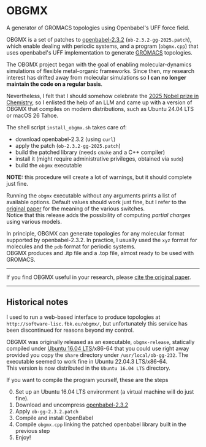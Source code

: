 # OBGMX
A generator of GROMACS topologies using Openbabel's UFF force field.

OBGMX is a set of patches to [openbabel-2.3.2](https://sourceforge.net/projects/openbabel/files/openbabel/2.3.2/openbabel-2.3.2.tar.gz/download) (`ob-2.3.2-gg-2025.patch`), which enable dealing with periodic systems, and a program (`obgmx.cpp`) that uses openbabel's UFF implementation to generate [GROMACS](https://www.gromacs.org/) topologies.

The OBGMX project began with the goal of enabling molecular-dynamics simulations of flexible
metal-organic frameworks. Since then, my research interest has drifted away from molecular
simulations so **I can no longer maintain the code on a regular basis**.

Nevertheless, I felt that I should somehow celebrate the [2025 Nobel prize in
Chemistry](https://www.nobelprize.org/prizes/chemistry/2025/summary/), so I enlisted the help of an LLM
and came up with a version of OBGMX that compiles on modern distributions, such as Ubuntu 24.04 LTS
or macOS 26 Tahoe.

The shell script `install_obgmx.sh` takes care of:

* download openbabel-2.3.2 (using `curl`)
* apply the patch (`ob-2.3.2-gg-2025.patch`)
* build the patched library (needs `cmake` and a C++ compiler)
* install it (might require administrative privileges, obtained via `sudo`)
* build the `obgmx` executable

**NOTE:** this procedure will create a lot of warnings, but it should complete just fine.

Running the `obgmx` executable without any arguments prints a list of available options. Default
values should work just fine, but I refer to the [original
paper](https://doi.org/10.1002/jcc.23049) for the meaning of the various switches.  
Notice that this release adds the possibility of computing _partial charges_ using various models.

In principle, OBGMX can generate topologies for any molecular format supported by
openbabel-2.3.2. In practice, I usually used the `xyz` format for molecules and the `pdb` format for
periodic systems.  
OBGMX produces and .itp file and a .top file, almost ready to be used with GROMACS.

---

If you find OBGMX useful in your research, please [cite the original paper](https://doi.org/10.1002/jcc.23049).

---

## Historical notes

I used to run a web-based interface to produce topologies at `http://software-lisc.fbk.eu/obgmx/`, but unfortunately this service has been discontinued for reasons beyond my control.

OBGMX was originally released as an executable, `obgmx-release`, statically compiled under [Ubuntu
16.04 LTS](https://releases.ubuntu.com/16.04/)/x86-64 that you could use right away provided you
copy the `share` directory under `/usr/local/ob-gg-232`. The executable seemed to work fine in
Ubuntu 22.04.3 LTS/x86-64.  
This version is now distributed in the `Ubuntu 16.04 LTS` directory.

If you want to compile the program yourself, these are the steps

0. Set up an Ubuntu 16.04 LTS environment (a virtual machine will do just fine).
1. Download and uncompress [openbabel-2.3.2](https://sourceforge.net/projects/openbabel/files/openbabel/2.3.2/openbabel-2.3.2.tar.gz/download)
2. Apply `ob-gg-2.3.2.patch`
3. Compile and install OpenBabel
4. Compile `obgmx.cpp` linking the patched openbabel library built in the previous step
5. Enjoy!

<!--
Calling the `obgmx-release` executable without options, will write a list of possible options. Default should work just fine, but for the various switches I refer to the  [original paper](https://doi.org/10.1002/jcc.23049).

In principle, OBGMX can generate topologies for any molecular format supported by openbabel-2.3.2. In practice, I usually used the `xyz` format for molecules and the `pdb` format for periodic systems.
-->

